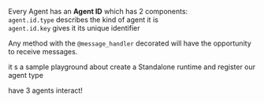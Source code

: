 Every Agent has an **Agent ID** which has 2 components:  
`agent.id.type` describes the kind of agent it is  
`agent.id.key` gives it its unique identifier

Any method with the `@message_handler` decorated will have the opportunity to receive messages.

it s a sample playground about create a Standalone runtime and register our agent type

have 3 agents interact!